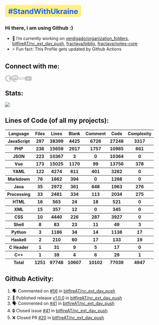 [![Stand With Ukraine](https://raw.githubusercontent.com/vshymanskyy/StandWithUkraine/main/badges/StandWithUkraine.svg)](https://stand-with-ukraine.pp.ua)

### Hi there, i am using Github :)

- 🔭 I’m currently working on [verdigado/organization_folders](https://github.com/verdigado/organization_folders), [bitfireAT/nc_ext_dav_push](https://github.com/bitfireAT/nc_ext_dav_push), [fractava/biblio](https://github.com/fractava/biblio), [fractava/notes-core](https://github.com/fractava/notes-core)
- ⚡ Fun fact: This Profile gets updated by Github Actions

## Connect with me:

[<img align="left" alt="jonathan-treffler.de" width="22px" src="https://raw.githubusercontent.com/JonathanTreffler/JonathanTreffler/master/img/globe.svg" />](https://jonathan-treffler.de)
<a rel="me" href="https://gruene.social/@JonathanTreffler"><img align="left" alt="Jonathan Treffler | Mastodon" width="22px" src="https://raw.githubusercontent.com/JonathanTreffler/JonathanTreffler/master/img/mastodon.svg"></a>
[<img align="left" alt="Jonathan Treffler | NPM" width="22px" src="https://raw.githubusercontent.com/JonathanTreffler/JonathanTreffler/master/img/npm.svg" />](https://www.npmjs.com/~jonathan_treffler)
[<img align="left" alt="Jonathan Treffler | YouTube" width="22px" src="https://raw.githubusercontent.com/JonathanTreffler/JonathanTreffler/master/img/youtube.svg" />](https://www.youtube.com/channel/UCeNkM_i1i9_Ver9njtxLAqw)

<br>

## Stats:
![](https://github-readme-stats.vercel.app/api?username=JonathanTreffler&show_icons=true&include_all_commits=true&hide_title=true)

## Lines of Code (of all my projects):
<!-- /start_scc/ -->
<table id="scc-table">
	<thead><tr>
		<th>Language</th>
		<th>Files</th>
		<th>Lines</th>
		<th>Blank</th>
		<th>Comment</th>
		<th>Code</th>
		<th>Complexity</th>
	</tr></thead>
	<tbody><tr>
		<th>JavaScript</th>
		<th>297</th>
		<th>38399</th>
		<th>4425</th>
		<th>6726</th>
		<th>27248</th>
		<th>3317</th>
	</tr><tr>
		<th>PHP</th>
		<th>236</th>
		<th>15659</th>
		<th>2917</th>
		<th>1757</th>
		<th>10985</th>
		<th>661</th>
	</tr><tr>
		<th>JSON</th>
		<th>223</th>
		<th>10367</th>
		<th>3</th>
		<th>0</th>
		<th>10364</th>
		<th>0</th>
	</tr><tr>
		<th>Vue</th>
		<th>173</th>
		<th>15025</th>
		<th>1170</th>
		<th>99</th>
		<th>13756</th>
		<th>378</th>
	</tr><tr>
		<th>YAML</th>
		<th>122</th>
		<th>4274</th>
		<th>611</th>
		<th>401</th>
		<th>3262</th>
		<th>0</th>
	</tr><tr>
		<th>Markdown</th>
		<th>76</th>
		<th>1662</th>
		<th>394</th>
		<th>0</th>
		<th>1268</th>
		<th>0</th>
	</tr><tr>
		<th>Java</th>
		<th>35</th>
		<th>2972</th>
		<th>361</th>
		<th>648</th>
		<th>1963</th>
		<th>276</th>
	</tr><tr>
		<th>Processing</th>
		<th>33</th>
		<th>2481</th>
		<th>334</th>
		<th>113</th>
		<th>2034</th>
		<th>275</th>
	</tr><tr>
		<th>HTML</th>
		<th>16</th>
		<th>563</th>
		<th>24</th>
		<th>18</th>
		<th>521</th>
		<th>0</th>
	</tr><tr>
		<th>XML</th>
		<th>15</th>
		<th>357</th>
		<th>12</th>
		<th>0</th>
		<th>345</th>
		<th>0</th>
	</tr><tr>
		<th>CSS</th>
		<th>10</th>
		<th>4440</th>
		<th>226</th>
		<th>287</th>
		<th>3927</th>
		<th>0</th>
	</tr><tr>
		<th>Shell</th>
		<th>8</th>
		<th>83</th>
		<th>23</th>
		<th>11</th>
		<th>49</th>
		<th>3</th>
	</tr><tr>
		<th>Python</th>
		<th>3</th>
		<th>1186</th>
		<th>34</th>
		<th>14</th>
		<th>1138</th>
		<th>17</th>
	</tr><tr>
		<th>Haskell</th>
		<th>2</th>
		<th>210</th>
		<th>60</th>
		<th>17</th>
		<th>133</th>
		<th>19</th>
	</tr><tr>
		<th>C Header</th>
		<th>1</th>
		<th>31</th>
		<th>9</th>
		<th>5</th>
		<th>17</th>
		<th>0</th>
	</tr><tr>
		<th>C++</th>
		<th>1</th>
		<th>39</th>
		<th>4</th>
		<th>6</th>
		<th>29</th>
		<th>1</th>
	</tr></tbody>
	<tfoot><tr>
		<th>Total</th>
		<th>1251</th>
		<th>97748</th>
		<th>10607</th>
		<th>10102</th>
		<th>77039</th>
		<th>4947</th>
	</tr></tfoot>
	</table>
<!-- /end_scc/ -->

## Github Activity:
<!--START_SECTION:activity-->
1. 🗣 Commented on [#56](https://github.com/bitfireAT/nc_ext_dav_push/issues/56#issuecomment-3342030834) in [bitfireAT/nc_ext_dav_push](https://github.com/bitfireAT/nc_ext_dav_push)
2. 🚀 Published release [v1.0.0](https://github.com/bitfireAT/nc_ext_dav_push/releases/tag/v1.0.0) in [bitfireAT/nc_ext_dav_push](https://github.com/bitfireAT/nc_ext_dav_push)
3. 🗣 Commented on [#41](https://github.com/bitfireAT/nc_ext_dav_push/issues/41#issuecomment-3342017194) in [bitfireAT/nc_ext_dav_push](https://github.com/bitfireAT/nc_ext_dav_push)
4. 🔒 Closed issue [#41](https://github.com/bitfireAT/nc_ext_dav_push/issues/41) in [bitfireAT/nc_ext_dav_push](https://github.com/bitfireAT/nc_ext_dav_push)
5. ❌ Closed PR [#20](https://github.com/bitfireAT/nc_ext_dav_push/pull/20) in [bitfireAT/nc_ext_dav_push](https://github.com/bitfireAT/nc_ext_dav_push)
<!--END_SECTION:activity-->
